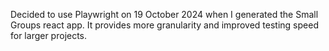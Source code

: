 Decided to use Playwright on 19 October 2024 when I generated the Small Groups react app. It provides more granularity and improved testing speed for larger projects.